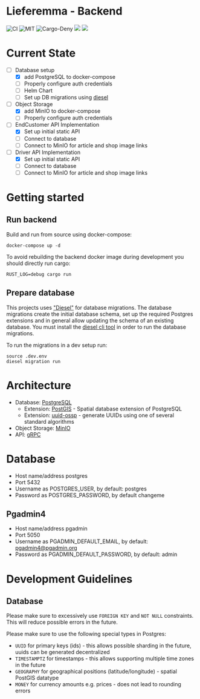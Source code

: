 # Lieferemma - Backend
![CI](https://github.com/lieferemma/backend/workflows/CI/badge.svg)
![MIT](https://img.shields.io/badge/license-MIT-blue.svg)
![Cargo-Deny](https://img.shields.io/badge/cargo--deny-Dependencies%20checked-blue)
[![](https://images.microbadger.com/badges/image/lieferemma/backend.svg)](https://microbadger.com/images/lieferemma/backend)
[![](https://img.shields.io/discord/692016139697651722)](https://discord.gg/rWWpxYG)

# Current State
- [ ] Database setup
  - [x] add PostgreSQL to docker-compose
  - [ ] Properly configure auth credentials
  - [ ] Helm Chart
  - [ ] Set up DB migrations using [diesel](https://diesel.rs)
- [ ] Object Storage
  - [x] add MinIO to docker-compose
  - [ ] Properly configure auth credentials
- [ ] EndCustomer API Implementation
  - [x] Set up initial static API
  - [ ] Connect to database
  - [ ] Connect to MinIO for article and shop image links
- [ ] Driver API Implementation
  - [x] Set up initial static API
  - [ ] Connect to database
  - [ ] Connect to MinIO for article and shop image links

# Getting started

## Run backend
Build and run from source using docker-compose:

```
docker-compose up -d
```

To avoid rebuilding the backend docker image during development you should directly run cargo:

```
RUST_LOG=debug cargo run
```

## Prepare database
This projects uses ["Diesel"](https://diesel.rs/) for database migrations.
The database migrations create the initial database schema, set up the required Postgres extensions and in general allow updating the schema of an existing database.
You must install the [diesel cli tool](https://diesel.rs/guides/getting-started/) in order to run the database migrations.

To run the migrations in a dev setup run:
```
source .dev.env
diesel migration run
```

# Architecture
- Database: [PostgreSQL](https://www.postgresql.org/)
  - Extension: [PostGIS](https://postgis.net/) - Spatial database extension of PostgreSQL
  - Extension: [uuid-ossp](https://www.postgresql.org/docs/current/uuid-ossp.html) - generate UUIDs using one of several standard algorithms
- Object Storage: [MinIO](https://min.io/)
- API: [gRPC](https://gRPC.io/)

# Database
- Host name/address postgres
- Port 5432
- Username as POSTGRES_USER, by default: postgres
- Password as POSTGRES_PASSWORD, by default changeme

## Pgadmin4
- Host name/address pgadmin
- Port 5050
- Username as PGADMIN_DEFAULT_EMAIL, by default: pgadmin4@pgadmin.org
- Password as PGADMIN_DEFAULT_PASSWORD, by default: admin

# Development Guidelines

## Database
Please make sure to excessively use `FOREIGN KEY` and `NOT NULL` constraints.
This will reduce possible errors in the future.

Please make sure to use the following special types in Postgres:

- `UUID` for primary keys (ids) - this allows possible sharding in the future, uuids can be generated decentralized
- `TIMESTAMPTZ` for timestamps - this allows supporting multiple time zones in the future
- `GEOGRAPHY` for geographical positions (latitude/longitude) - spatial PostGIS datatype
- `MONEY` for currency amounts e.g. prices - does not lead to rounding errors
